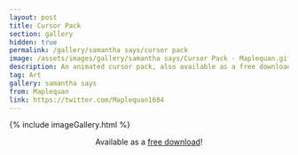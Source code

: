 ```yaml
---
layout: post
title: Cursor Pack
section: gallery
hidden: true
permalink: /gallery/samantha says/cursor pack
image: /assets/images/gallery/samantha says/Cursor Pack - Maplequan.gif
description: An animated cursor pack, also available as a free download! Commissioned from Maplequan.
tag: Art
gallery: samantha says
from: Maplequan
link: https://twitter.com/Maplequan1684
---
```

{% include imageGallery.html %}
<p style="text-align: center">Available as a <a target="_blank" href="https://shop.samanthasays.net/products/animated-cursor-pack">free download</a>!</p>